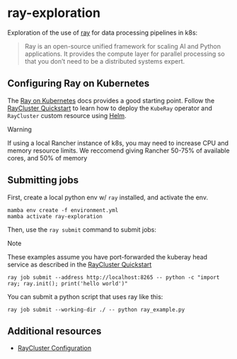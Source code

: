 # ray-exploration

Exploration of the use of [ray](https://docs.ray.io/en/latest/index.html) for
data processing pipelines in k8s:

> Ray is an open-source unified framework for scaling AI and Python
> applications. It provides the compute layer for parallel processing so that
> you don’t need to be a distributed systems expert.


## Configuring Ray on Kubernetes

The [Ray on
Kubernetes](https://docs.ray.io/en/latest/cluster/kubernetes/index.html) docs
provides a good starting point. Follow the [RayCluster
Quickstart](https://docs.ray.io/en/latest/cluster/kubernetes/getting-started/raycluster-quick-start.html#kuberay-raycluster-quickstart)
to learn how to deploy the `KubeRay` operator and `RayCluster` custom resource
using [Helm](https://helm.sh/).

> [!WARNING]
> If using a local Rancher instance of k8s, you may need to increase CPU and
> memory resource limits. We reccomend giving Rancher 50-75% of available cores,
> and 50% of memory


## Submitting jobs

First, create a local python env w/ `ray` installed, and activate the env.

```
mamba env create -f environment.yml
mamba activate ray-exploration
```

Then, use the `ray submit` command to submit jobs:

> [!NOTE]
> These examples assume you have port-forwarded the kuberay head service as
> described in the [RayCluster
> Quickstart](https://docs.ray.io/en/latest/cluster/kubernetes/getting-started/raycluster-quick-start.html#method-2-submit-a-ray-job-to-the-raycluster-via-ray-job-submission-sdk)

```
ray job submit --address http://localhost:8265 -- python -c "import ray; ray.init(); print('hello world')"
```

You can submit a python script that uses ray like this:

```
ray job submit --working-dir ./ -- python ray_example.py
```


## Additional resources

* [RayCluster Configuration](https://docs.ray.io/en/latest/cluster/kubernetes/user-guides/config.html)

